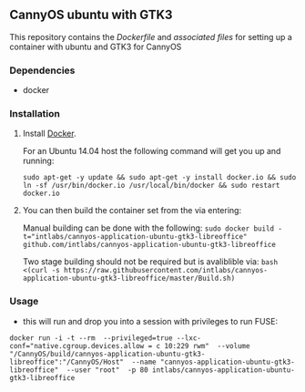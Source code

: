 ## CannyOS ubuntu with GTK3


This repository contains the *Dockerfile* and *associated files* for setting up a container with ubuntu and GTK3 for CannyOS

### Dependencies

* docker


### Installation

1. Install [Docker](https://www.docker.io/).

	For an Ubuntu 14.04 host the following command will get you up and running:

	`sudo apt-get -y update && sudo apt-get -y install docker.io && sudo ln -sf /usr/bin/docker.io /usr/local/bin/docker && sudo restart docker.io`

2. You can then build the container set from the via entering:

	Manual building can be done with the following:
	`sudo docker build -t="intlabs/cannyos-application-ubuntu-gtk3-libreoffice" github.com/intlabs/cannyos-application-ubuntu-gtk3-libreoffice`

	Two stage building should not be required but is avaliblible via:
	`bash <(curl -s https://raw.githubusercontent.com/intlabs/cannyos-application-ubuntu-gtk3-libreoffice/master/Build.sh)`

	
### Usage

* this will run and drop you into a session with privileges to run FUSE:

`docker run -i -t --rm  --privileged=true --lxc-conf="native.cgroup.devices.allow = c 10:229 rwm"  --volume "/CannyOS/build/cannyos-application-ubuntu-gtk3-libreoffice":"/CannyOS/Host"  --name "cannyos-application-ubuntu-gtk3-libreoffice"  --user "root"  -p 80 intlabs/cannyos-application-ubuntu-gtk3-libreoffice`
